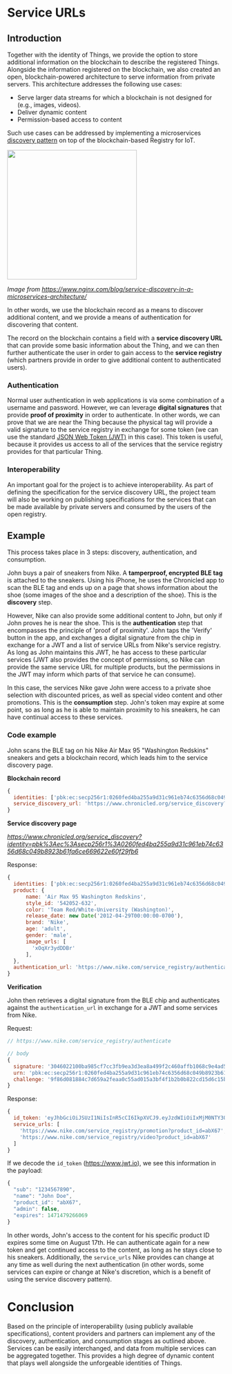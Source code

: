 # Service URLs

## Introduction

Together with the identity of Things, we provide the option to store additional information on the blockchain to describe the registered Things. Alongside the information registered on the blockchain, we also created an open, blockchain-powered architecture to serve information from private servers. This architecture addresses the following use cases:

- Serve larger data streams for which a blockchain is not designed for (e.g., images, videos).
- Deliver dynamic content
- Permission-based access to content

Such use cases can be addressed by implementing a microservices <a href='https://www.nginx.com/blog/service-discovery-in-a-microservices-architecture/'>discovery pattern</a> on top of the blockchain-based Registry for IoT.

<img src='https://assets.wp.nginx.com/wp-content/uploads/2016/04/Richardson-microservices-part4-2_client-side-pattern.png' width='300' />

*Image from https://www.nginx.com/blog/service-discovery-in-a-microservices-architecture/*

In other words, we use the blockchain record as a means to discover additional content, and we provide a means of authentication for discovering that content.

The record on the blockchain contains a field with a **service discovery URL** that can provide some basic information about the Thing, and we can then further authenticate the user in order to gain access to the **service registry** (which partners provide in order to give additional content to authenticated users).

### Authentication

Normal user authentication in web applications is via some combination of a username and password. However, we can leverage **digital signatures** that provide **proof of proximity** in order to authenticate. In other words, we can prove that we are near the Thing because the physical tag will provide a valid signature to the service registry in exchange for some token (we can use the standard <a href='https://jwt.io/'>JSON Web Token (JWT)</a> in this case). This token is useful, because it provides us access to all of the services that the service registry provides for that particular Thing.

### Interoperability

An important goal for the project is to achieve interoperability. As part of defining the specification for the service discovery URL, the project team will also be working on publishing specifications for the services that can be made available by private servers and consumed by the users of the open registry.

## Example

This process takes place in 3 steps: discovery, authentication, and consumption.

John buys a pair of sneakers from Nike. A **tamperproof, encrypted BLE tag** is attached to the sneakers. Using his iPhone, he uses the Chronicled app to scan the BLE tag and ends up on a page that shows information about the shoe (some images of the shoe and a description of the shoe). This is the **discovery** step.

However, Nike can also provide some additional content to John, but only if John proves he is near the shoe. This is the **authentication** step that encompasses the principle of 'proof of proximity'. John taps the 'Verify' button in the app, and exchanges a digital signature from the chip in exchange for a JWT and a list of service URLs from Nike's service registry. As long as John maintains this JWT, he has access to these particular services (JWT also provides the concept of permissions, so Nike can provide the same service URL for multiple products, but the permissions in the JWT may inform which parts of that service he can consume).

In this case, the services Nike gave John were access to a private shoe selection with discounted prices, as well as special video content and other promotions. This is the **consumption** step. John's token may expire at some point, so as long as he is able to maintain proximity to his sneakers, he can have continual access to these services.

### Code example

John scans the BLE tag on his Nike Air Max 95 "Washington Redskins" sneakers and gets a blockchain record, which leads him to the service discovery page.

**Blockchain record**

```javascript
{
  identities: ['pbk:ec:secp256r1:0260fed4ba255a9d31c961eb74c6356d68c049b8923b61fa6ce669622e60f29fb6'],
  service_discovery_url: 'https://www.chronicled.org/service_discovery?identity=pbk:ec:secp256r1:0260fed4ba255a9d31c961eb74c6356d68c049b8923b61fa6ce669622e60f29fb6'
}
```
**Service discovery page**

*https://www.chronicled.org/service_discovery?identity=pbk%3Aec%3Asecp256r1%3A0260fed4ba255a9d31c961eb74c6356d68c049b8923b61fa6ce669622e60f29fb6*

Response:

```javascript
{
  identities: ['pbk:ec:secp256r1:0260fed4ba255a9d31c961eb74c6356d68c049b8923b61fa6ce669622e60f29fb6'],
  product: {
	  name: 'Air Max 95 Washington Redskins',
	  style_id: '542052-632',
	  color: 'Team Red/White-University (Washington)',
	  release_date: new Date('2012-04-29T00:00:00-0700'),
	  brand: 'Nike',
	  age: 'adult',
	  gender: 'male',
	  image_urls: [
	    'xOqXr3ydDDBr'
	  ],
  },
  authentication_url: 'https://www.nike.com/service_registry/authenticate'
}
```

**Verification**

John then retrieves a digital signature from the BLE chip and authenticates against the `authentication_url` in exchange for a JWT and some services from Nike.

Request:

```javascript
// https://www.nike.com/service_registry/authenticate

// body
{
  signature: '3046022100ba985cf7cc3fb9ea3d3ea8a499f2c460affb1068c9e4ad55971dd04b7d0e6ecd0221009ba952d8f499e3a638f159392c56f2fb8704ab64a9aa503629540e6049ec4466',
  urn: 'pbk:ec:secp256r1:0260fed4ba255a9d31c961eb74c6356d68c049b8923b61fa6ce669622e60f29fb6',
  challenge: '9f86d081884c7d659a2feaa0c55ad015a3bf4f1b2b0b822cd15d6c15b0f00a08'
}
```

Response:

```javascript
{
  id_token: 'eyJhbGciOiJSUzI1NiIsInR5cCI6IkpXVCJ9.eyJzdWIiOiIxMjM0NTY3ODkwIiwibmFtZSI6IkpvaG4gRG9lIiwicHJvZHVjdF9pZCI6ImFiWDY3IiwiYWRtaW4iOmZhbHNlLCJleHBpcmVzIjoxNDcxNDc5MjY2MDY5fQ.bzPZUuY0QP5yVp-aXWte_DhfyU4WhqlFcx9lBW75yWbG-lmN0Nfp3bjoH34w-BIj63PKoggdrrnTTSm5Oc-lWUUTX0bYWLnZuOnIOcc_xhXcZIFJjEaPbO5PbjRfGWPrnMMy4Fr0nCNCAHP282qNaHFADaTuFSBH4Kyej2vrGs0',
  service_urls: [
  	'https://www.nike.com/service_registry/promotion?product_id=abX67',
  	'https://www.nike.com/service_registry/video?product_id=abX67'
  ]
}
```

If we decode the `id_token` (https://www.jwt.io), we see this information in the payload:

```javascript
{
  "sub": "1234567890",
  "name": "John Doe",
  "product_id": "abX67",
  "admin": false,
  "expires": 1471479266069
}
```
In other words, John's access to the content for his specific product ID expires some time on August 17th. He can authenticate again for a new token and get continued access to the content, as long as he stays close to his sneakers. Additionally, the `service_urls` Nike provides can change at any time as well during the next authentication (in other words, some services can expire or change at Nike's discretion, which is a benefit of using the service discovery pattern).

# Conclusion

Based on the principle of interoperability (using publicly available specifications), content providers and partners can implement any of the discovery, authentication, and consumption stages as outlined above. Services can be easily interchanged, and data from multiple services can be aggregated together. This provides a high degree of dynamic content that plays well alongside the unforgeable identities of Things.
